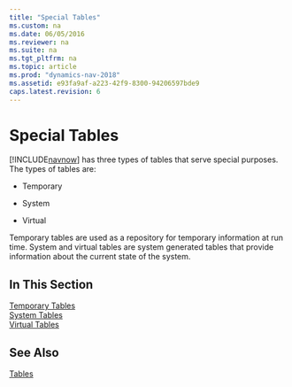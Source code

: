 ```yaml
---
title: "Special Tables"
ms.custom: na
ms.date: 06/05/2016
ms.reviewer: na
ms.suite: na
ms.tgt_pltfrm: na
ms.topic: article
ms.prod: "dynamics-nav-2018"
ms.assetid: e93fa9af-a223-42f9-8300-94206597bde9
caps.latest.revision: 6
---
```

# Special Tables
[!INCLUDE[navnow](includes/navnow_md.md)] has three types of tables that serve special purposes. The types of tables are:  

-   Temporary  

-   System  

-   Virtual  

 Temporary tables are used as a repository for temporary information at run time. System and virtual tables are system generated tables that provide information about the current state of the system.  

## In This Section  
 [Temporary Tables](Temporary-Tables.md)  
  [System Tables](System-Tables.md)  
  [Virtual Tables](Virtual-Tables.md)  

## See Also  
 [Tables](Tables.md)
